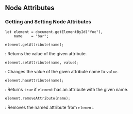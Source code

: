 ## Node Attributes

### Getting and Setting Node Attributes

~~~ {.javascript}
let element = document.getElementById("foo"),
    name    = "bar";
~~~

`element.getAttribute(name);`

  : Returns the value of the given attribute.

`element.setAttribute(name, value);`

  : Changes the value of the given attribute name to `value`.

`element.hasAttribute(name);`

  : Returns `true` if `element` has an attribute with the given name.

`element.removeAttribute(name);`

  : Removes the named attribute from `element`.
